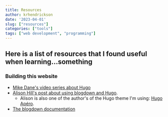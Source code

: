 ```yaml
---
title: Resources
author: krhendrickson
date: '2023-04-01'
slug: ["resources"]
categories: ["tools"]
tags: ["web development", "programming"]
---
```


## Here is a list of resources that I found useful when learning...something

### Building this website 

* [Mike Dane's video series about Hugo](https://www.youtube.com/playlist?list=PLLAZ4kZ9dFpOnyRlyS-liKL5ReHDcj4G3)
* [Alison Hill's post about using blogdown and Hugo](https://www.apreshill.com/blog/2020-12-new-year-new-blogdown/). 
  + Alison is also one of the author's of the Hugo theme I'm using: [Hugo Apéro](https://hugo-apero-docs.netlify.app/). 
* [The blogdown documentation](https://bookdown.org/yihui/blogdown/) 

